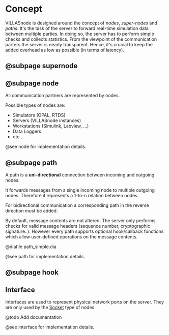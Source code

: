# Concept

VILLASnode is designed around the concept of _nodes_, _super-nodes_ and _paths_.
It's the task of the server to forward real-time simulation data between multiple parties.
In doing so, the server has to perform simple checks and collects statistics.
From the viewpoint of the communication parters the server is nearly transparent.
Hence, it's cruical to keep the added overhead as low as possible (in terms of latency).

## @subpage supernode

## @subpage node

All communication partners are represented by nodes.

Possible types of nodes are:
  * Simulators (OPAL, RTDS)
  * Servers (VILLASnode instances)
  * Workstations (Simulink, Labview, ...)
  * Data Loggers
  * etc..

@see node for implementation details.

## @subpage path

A path is a **uni-directional** connection between incoming and outgoing nodes.

It forwards messages from a single incoming node to multiple outgoing nodes.
Therefore it represents a 1-to-n relation between nodes.

For bidirectional communication a corresponding path in the reverse direction must be added.
 
By default, message contents are not altered.
The server only performs checks for valid message headers (sequence number, cryptographic signature..).
However every path supports optional hook/callback functions which allow user-defined operations on the message contents.

@diafile path_simple.dia

@see path for implementation details.

## @subpage hook

## Interface

Interfaces are used to represent physical network ports on the server.
They are only used by the [Socket](socket) type of nodes.

@todo Add documentation

@see interface for implementation details.
